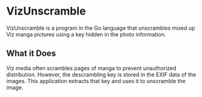 # VizUnscramble

VizUnscramble is a program in the Go language that unscrambles mixed up Viz manga pictures using a key hidden in the photo information.

## What it Does

Viz media often scrambles pages of manga to prevent unauthorized distribution. However, the descrambling key is stored in the EXIF data of the images. This application extracts that key and uses it to unscramble the image.
